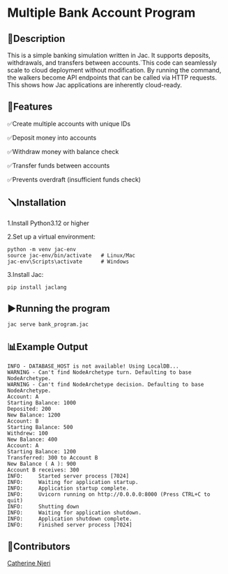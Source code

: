 # Multiple Bank Account Program
## 📌Description
This is a simple banking simulation written in Jac.
It supports deposits, withdrawals, and transfers between accounts.`This code can seamlessly scale to cloud deployment without modification. By running the command, the walkers become API endpoints that can be called via HTTP requests. This shows how Jac applications are inherently cloud-ready.

## 🚀Features

✅Create multiple accounts with unique IDs

✅Deposit money into accounts

✅Withdraw money with balance check

✅Transfer funds between accounts

✅Prevents overdraft (insufficient funds check)

## 🪛Installation
1.Install Python3.12 or higher

2.Set up a virtual environment:
```
python -m venv jac-env
source jac-env/bin/activate   # Linux/Mac
jac-env\Scripts\activate      # Windows
```

3.Install Jac:
```
pip install jaclang
```

## ▶️Running the program
```
jac serve bank_program.jac
```
## 📊Example Output
```
INFO - DATABASE_HOST is not available! Using LocalDB...
WARNING - Can't find NodeArchetype turn. Defaulting to base NodeArchetype.
WARNING - Can't find NodeArchetype decision. Defaulting to base NodeArchetype.
Account: A
Starting Balance: 1000
Deposited: 200
New Balance: 1200
Account: B
Starting Balance: 500
Withdrew: 100
New Balance: 400
Account: A
Starting Balance: 1200
Transferred: 300 to Account B
New Balance ( A ): 900
Account B receives: 300
INFO:     Started server process [7024]
INFO:     Waiting for application startup.
INFO:     Application startup complete.
INFO:     Uvicorn running on http://0.0.0.0:8000 (Press CTRL+C to quit)
INFO:     Shutting down
INFO:     Waiting for application shutdown.
INFO:     Application shutdown complete.
INFO:     Finished server process [7024]
```
## 🎊Contributors
[Catherine Njeri](https://github.com/Catemwas/Multiple-Bank-account-program)



